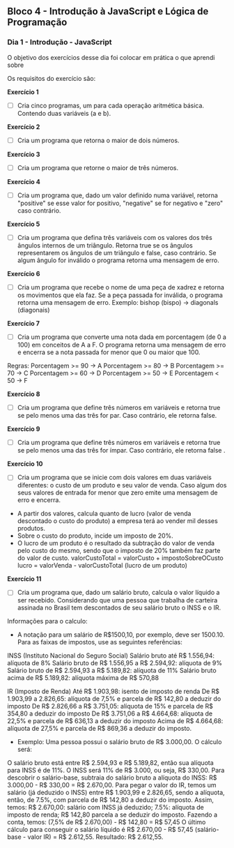 ## Bloco 4 - Introdução à JavaScript e Lógica de Programação
### Dia 1 - Introdução - JavaScript

O objetivo dos exercícios desse dia foi colocar em prática o que aprendi sobre 

Os requisitos do exercí­cio são:

**Exercício 1**
- [ ] Cria cinco programas, um para cada operação aritmética básica. Contendo duas variáveis (a e b).

**Exercício 2**
- [ ] Cria um programa que retorna o maior de dois números.

**Exercício 3**
- [ ] Cria um programa que retorne o maior de três números. 

**Exercício 4**
- [ ] Cria um programa que, dado um valor definido numa variável, retorna "positive" se esse valor for positivo, "negative" se for negativo e "zero" caso contrário.

**Exercício 5**
- [ ] Cria um programa que defina três variáveis com os valores dos três ângulos internos de um triângulo. Retorna true se os ângulos representarem os ângulos de um triângulo e false, caso contrário. Se algum ângulo for inválido o programa retorna uma mensagem de erro.

**Exercício 6**
- [ ] Cria um programa que recebe o nome de uma peça de xadrez e retorna os movimentos que ela faz. Se a peça passada for inválida, o programa retorna uma mensagem de erro. Exemplo: bishop (bispo) -> diagonals (diagonais)

**Exercício 7**
- [ ] Cria um programa que converte uma nota dada em porcentagem (de 0 a 100) em conceitos de A a F. O programa retorna uma mensagem de erro e encerra se a nota passada for menor que 0 ou maior que 100.

Regras:
Porcentagem >= 90 -> A
Porcentagem >= 80 -> B
Porcentagem >= 70 -> C
Porcentagem >= 60 -> D
Porcentagem >= 50 -> E
Porcentagem < 50 -> F

**Exercício 8**
- [ ] Cria um programa que define três números em variáveis e retorna true se pelo menos uma das três for par. Caso contrário, ele retorna false.

**Exercício 9**
- [ ] Cria um programa que define três números em variáveis e retorna true se pelo menos uma das três for ímpar. Caso contrário, ele retorna false .

**Exercício 10**
- [ ] Cria um programa que se inicie com dois valores em duas variáveis diferentes: o custo de um produto e seu valor de venda. Caso algum dos seus valores de entrada for menor que zero emite uma mensagem de erro e encerra.
- A partir dos valores, calcula quanto de lucro (valor de venda descontado o custo do produto) a empresa terá ao vender mil desses produtos.
- Sobre o custo do produto, incide um imposto de 20%.
- O lucro de um produto é o resultado da subtração do valor de venda pelo custo do mesmo, sendo que o imposto de 20% também faz parte do valor de custo.
        valorCustoTotal = valorCusto + impostoSobreOCusto
        lucro = valorVenda - valorCustoTotal (lucro de um produto)

**Exercício 11**
- [ ] Cria um programa que, dado um salário bruto, calcula o valor líquido a ser recebido.
Considerando que uma pessoa que trabalha de carteira assinada no Brasil tem descontados de seu salário bruto o INSS e o IR.

Informações para o calculo:
- A notação para um salário de R$1500,10, por exemplo, deve ser 1500.10. Para as faixas de impostos, use as seguintes referências:

INSS (Instituto Nacional do Seguro Social)
Salário bruto até R$ 1.556,94: alíquota de 8%
Salário bruto de R$ 1.556,95 a R$ 2.594,92: alíquota de 9%
Salário bruto de R$ 2.594,93 a R$ 5.189,82: alíquota de 11%
Salário bruto acima de R$ 5.189,82: alíquota máxima de R$ 570,88

IR (Imposto de Renda)
Até R$ 1.903,98: isento de imposto de renda
De R$ 1.903,99 a 2.826,65: alíquota de 7,5% e parcela de R$ 142,80 a deduzir do imposto
De R$ 2.826,66 a R$ 3.751,05: alíquota de 15% e parcela de R$ 354,80 a deduzir do imposto
De R$ 3.751,06 a R$ 4.664,68: alíquota de 22,5% e parcela de R$ 636,13 a deduzir do imposto
Acima de R$ 4.664,68: alíquota de 27,5% e parcela de R$ 869,36 a deduzir do imposto.

- Exemplo: 
Uma pessoa possui o salário bruto de R$ 3.000,00. O cálculo será:

O salário bruto está entre R$ 2.594,93 e R$ 5.189,82, então sua alíquota para INSS é de 11%. O INSS será 11% de R$ 3.000, ou seja, R$ 330,00.
Para descobrir o salário-base, subtraia do salário bruto a alíquota do INSS: R$ 3.000,00 - R$ 330,00 = R$ 2.670,00.
Para pegar o valor do IR, temos um salário (já deduzido o INSS) entre R$ 1.903,99 e 2.826,65, sendo a alíquota, então, de 7.5%, com parcela de R$ 142,80 a deduzir do imposto. Assim, temos:
R$ 2.670,00: salário com INSS já deduzido;
7.5%: alíquota de imposto de renda;
R$ 142,80 parcela a se deduzir do imposto.
Fazendo a conta, temos: (7,5% de R$ 2.670,00) - R$ 142,80 = R$ 57,45
O último cálculo para conseguir o salário líquido é R$ 2.670,00 - R$ 57,45 (salário-base - valor IR) = R$ 2.612,55.
Resultado: R$ 2.612,55.
